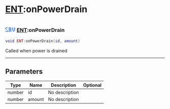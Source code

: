 # [ENT](../ent/README.md):onPowerDrain

### <img src="../../.gitbook/assets/server.png" width="32" height="32" /> [ENT](../ent/README.md):onPowerDrain

```lua
void ENT:onPowerDrain(id, amount)
```

Called when power is drained<br>

-----------------
## Parameters

| Type   | Name | Description | Optional |
| ------ | ---- | ----------- | -------: |
| number | id | No description |   |
| number | amount | No description |   |
